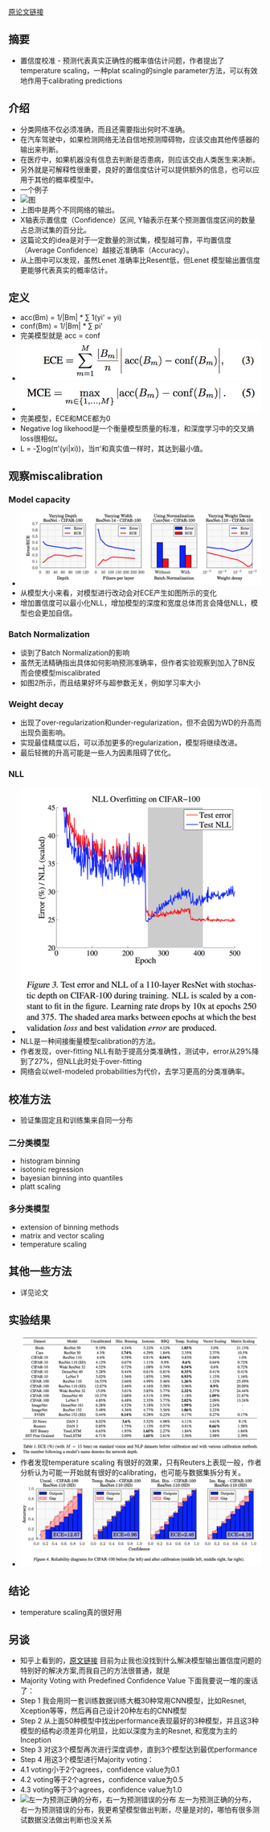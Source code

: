 [原论文链接](https://arxiv.org/pdf/1706.04599.pdf)

## 摘要
* 置信度校准 - 预测代表真实正确性的概率值估计问题，作者提出了temperature scaling，一种plat scaling的single parameter方法，可以有效地作用于calibrating predictions

## 介绍
* 分类网络不仅必须准确，而且还需要指出何时不准确。 
* 在汽车驾驶中，如果检测网络无法自信地预测障碍物，应该交由其他传感器的输出来判断。
* 在医疗中，如果机器没有信息去判断是否患病，则应该交由人类医生来决断。
* 另外就是可解释性很重要，良好的置信度估计可以提供额外的信息，也可以应用于其他的概率模型中。
* 一个例子
* ![图](https://pic1.zhimg.com/80/v2-7c5ad85edd33da85fe1913a7f4ea7c18_hd.jpg)
* 上图中是两个不同网络的输出。
* X轴表示置信度（Confidence）区间, Y轴表示在某个预测置信度区间的数量占总测试集的百分比。
* 这篇论文的idea是对于一定数量的测试集，模型越可靠，平均置信度（Average Confidence）越接近准确率（Accuracy）。
* 从上图中可以发现，虽然Lenet 准确率比Resent低，但Lenet 模型输出置信度更能够代表真实的概率估计。

## 定义
* acc(Bm) = 1/|Bm| * ∑ 1(yi' = yi)
* conf(Bm) = 1/|Bm| * ∑ pi'
* 完美模型就是 acc = conf
* ![ECE](images/on_cali/ece.png)
* ![MCE](images/on_cali/mce.png)
* 完美模型，ECE和MCE都为0
* Negative log likehood是一个衡量模型质量的标准，和深度学习中的交叉熵loss很相似。
* L = -∑log(π'(yi|xi))，当π'和真实值一样时，其达到最小值。

## 观察miscalibration
### Model capacity
* ![图2](images/on_cali/figure2.png)
* 从模型大小来看，对模型进行改动会对ECE产生如图所示的变化
* 增加置信度可以最小化NLL，增加模型的深度和宽度总体而言会降低NLL，模型也会更加自信。
### Batch Normalization
* 谈到了Batch Normalization的影响
* 虽然无法精确指出具体如何影响预测准确率，但作者实验观察到加入了BN反而会使模型miscalibrated
* 如图2所示，而且结果好坏与超参数无关，例如学习率大小
### Weight decay
* 出现了over-regularization和under-regularization，但不会因为WD的升高而出现负面影响。
* 实现最佳精度以后，可以添加更多的regularization，模型将继续改进。
* 最后轻微的升高可能是一些人为因素阻碍了优化。
### NLL
* ![图3](images/on_cali/figure3.png)
* NLL是一种间接衡量模型calibration的方法。
* 作者发现，over-fitting NLL有助于提高分类准确性，测试中，error从29%降到了27%，但NLL此时处于over-fitting
* 网络会以well-modeled probabilities为代价，去学习更高的分类准确率。

## 校准方法
* 验证集固定且和训练集来自同一分布
### 二分类模型
* histogram binning
* isotonic regression
* bayesian binning into quantiles
* platt scaling
### 多分类模型
* extension of binning methods
* matrix and vector scaling
* temperature scaling
## 其他一些方法
* 详见论文
## 实验结果
* ![结果](images/on_cali/result1.png)
* 作者发现temperature scaling 有很好的效果，只有Reuters上表现一般，作者分析认为可能一开始就有很好的calibrating，也可能与数据集拆分有关。
* ![结果](images/on_cali/result2.png)
## 结论
* temperature scaling真的很好用

## 另谈
* 知乎上看到的，[原文链接](https://zhuanlan.zhihu.com/p/38245449)
目前为止我也没找到什么解决模型输出置信度问题的特别好的解决方案,而我自己的方法很普通，就是
* Majority Voting with Predefined Confidence Value
下面我要说一堆的废话了：
* Step 1 我会用同一套训练数据训练大概30种常用CNN模型，比如Resnet, Xception等等，然后再自己设计20种左右的CNN模型
* Step 2 从上面50种模型中找出performance表现最好的3种模型，并且这3种模型的结构必须差异化明显，比如以深度为主的Resnet, 和宽度为主的Inception
* Step 3 对这3个模型再次进行深度调参，直到3个模型达到最优performance
* Step 4 用这3个模型进行Majority voting：
* 4.1 voting小于2个agrees，confidence value为0.1
* 4.2 voting等于2个agrees，confidence value为0.5
* 4.3 voting等于3个agrees，confidence value为1.0
* ![左一为预测正确的分布，右一为预测错误的分布
](https://pic4.zhimg.com/80/v2-1b23bc1940f060d1af355214f1f40563_hd.jpg)
左一为预测正确的分布，右一为预测错误的分布，我更希望模型做出判断，尽量是对的，哪怕有很多测试数据没法做出判断也没关系

